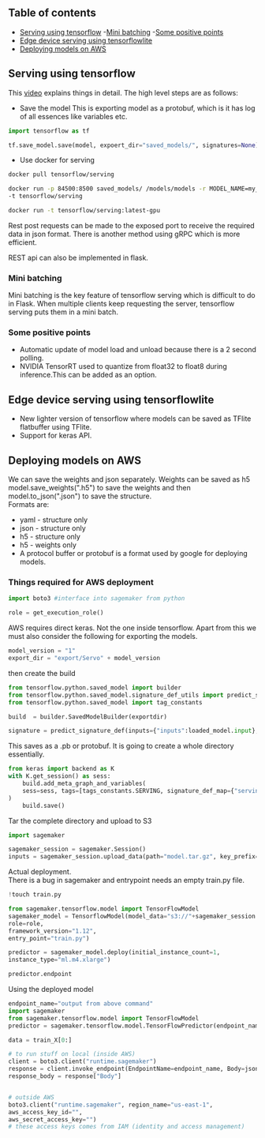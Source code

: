 ## Table of contents

- [Serving using tensorflow](#serving-using-tensorflow)
    -[Mini batching](#mini-batching)
    -[Some positive points](#some-positive-points)
- [Edge device serving using tensorflowlite](#edge-device-serving-using-tensorflowlite)
- [Deploying models on AWS](#deploying-models-on-aws)

## Serving using tensorflow
This [video](https://youtu.be/264nTqrPCJQ) explains things in detail. The high level steps are as follows:
* Save the model
This is exporting model as a protobuf, which is it has log of all essences like variables etc.
```python
import tensorflow as tf

tf.save_model.save(model, expoert_dir="saved_models/", signatures=None)
```
* Use docker for serving
```bash
docker pull tensorflow/serving

docker run -p 84500:8500 saved_models/ /models/models -r MODEL_NAME=my_model \
-t tensorflow/serving

docker run -t tensorflow/serving:latest-gpu

```
Rest post requests can be made to the exposed port to receive the required data in json format.
There is another method using gRPC which is more efficient.

REST api can also be implemented in flask.

### Mini batching
Mini batching is the key feature of tensorflow serving which is difficult to do in Flask.
When multiple clients keep requesting the server, tensorflow serving puts them in a mini batch.

### Some positive points
* Automatic update of model load and unload because there is a 2 second polling.
* NVIDIA TensorRT used to quantize from float32 to float8 during inference.This can be added as an option.


## Edge device serving using tensorflowlite
* New lighter version of tensorflow where models can be saved as TFlite flatbuffer using TFlite.
* Support for keras API.

## Deploying models on AWS
We can save the weights and json separately.
Weights can be saved as h5 model.save_weights(".h5") to save the weights and then model.to_json(".json") to save the 
 structure. <br>
Formats are:
* yaml - structure only
* json - structure only
* h5 - structure only
* h5 - weights only
* A protocol buffer or protobuf is a format used by google for deploying models.

### Things required for AWS deployment
```python
import boto3 #interface into sagemaker from python

role = get_execution_role()
```
AWS requires direct keras. Not the one inside tensorflow.
Apart from this we must also consider the following for exporting the models.
```python
model_version = "1"
export_dir = "export/Servo" + model_version
```
then create the build
```python
from tensorflow.python.saved_model import builder
from tensorflow.python.saved_model.signature_def_utils import predict_signature_def
from tensorflow.python.saved_model import tag_constants

build  = builder.SavedModelBuilder(exportdir)

signature = predict_signature_def(inputs={"inputs":loaded_model.input}, outputs = {"score":loaded_model.output})
```
This saves as a .pb or protobuf. It is going to create a whole directory essentially.

```python
from keras import backend as K
with K.get_session() as sess:
    build.add_meta_graph_and_variables(
    sess=sess, tags=[tags_constants.SERVING, signature_def_map={"serving_default":signature}]    
)
    build.save()
```
Tar the complete directory and upload to S3
```python
import sagemaker

sagemaker_session = sagemaker.Session()
inputs = sagemaker_session.upload_data(path="model.tar.gz", key_prefix="model")
```

Actual deployment. <br>
There is a bug in sagemaker and entrypoint needs an empty train.py file.
```python
!touch train.py

from sagemaker.tensorflow.model import TensorFlowModel
sagemaker_model = TensorflowModel(model_data="s3://"+sagemaker_session.default_bucket()+"model/model.tar.gz",
role=role,
framework_version="1.12",
entry_point="train.py")
```

```python
predictor = sagemaker_model.deploy(initial_instance_count=1,
instance_type="ml.m4.xlarge")
```

```python
predictor.endpoint
```

Using the deployed model

```python
endpoint_name="output from above command"
import sagemaker
from sagemaker.tensorflow.model import TensorFlowModel
predictor = sagemaker.tensorflow.model.TensorFlowPredictor(endpoint_name, sagemaker_session)

data = train_X[0:]

# to run stuff on local (inside AWS)
client = boto3.client("runtime.sagemaker")
response = client.invoke_endpoint(EndpointName=endpoint_name, Body=json.dumps(data))
response_body = response["Body"]


# outside AWS
boto3.client("runtime.sagemaker", region_name="us-east-1",
aws_access_key_id="",
aws_secret_access_key="")
# these access keys comes from IAM (identity and access management)
```